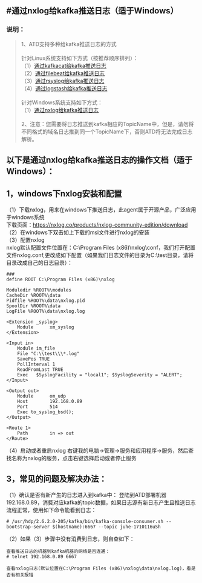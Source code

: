 ﻿
#通过nxlog给kafka推送日志（适于Windows）
----
### 说明：
>  1、ATD支持多种给kafka推送日志的方式<br/>
> <br/>
> 针对Linux系统支持如下方式（按推荐顺序排列）：<br/>
> （1）[通过kafkacat给kafka推送日志][1]<br/>
> （2）[通过filebeat给kafka推送日志][2]<br/>
> （3）[通过rsyslog给kafka推送日志][3]<br/>
> （4）[通过logstash给kafka推送日志][4]<br/>
> <br/>
> 针对Windows系统支持如下方式：<br/>
> （1）[通过nxlog给kafka推送日志][5]<br/>
> <br/>
> 2、注意：您需要将日志推送到kafka相应的TopicName中，但是，请勿将不同格式的域名日志推到同一个TopicName下，否则ATD将无法完成日志解析。<br/>

## 以下是通过nxlog给kafka推送日志的操作文档（适于Windows）：

## 1，windows下nxlog安装和配置
（1）下载nxlog，用来在windows下推送日志，此agent属于开源产品，广泛应用于windows系统<br/>
下载页面：https://nxlog.co/products/nxlog-community-edition/download<br/>
（2）在windows下双击如上下载的msi文件进行nxlog的安装<br/>
（3）配置nxlog<br/>
nxlog默认配置文件位置在：C:\Program Files (x86)\nxlog\conf，我们打开配置文件nxlog.conf,更改成如下配置（如果我们日志文件的目录为C:\test目录，请将目录改成自己的日志目录）：

```
###
define ROOT C:\Program Files (x86)\nxlog

Moduledir %ROOT%\modules
CacheDir %ROOT%\data
Pidfile %ROOT%\data\nxlog.pid
SpoolDir %ROOT%\data
LogFile %ROOT%\data\nxlog.log

<Extension _syslog>
    Module      xm_syslog
</Extension>

<Input in>
    Module im_file
    File "C:\\test\\\*.log"
    SavePos TRUE
    PollInterval 1
    ReadFromLast TRUE
    Exec   $SyslogFacility = "local1"; $SyslogSeverity = "ALERT";
</Input>

<Output out>
    Module      om_udp
    Host        192.168.0.89
    Port        514
    Exec to_syslog_bsd();
</Output>

<Route 1>
    Path        in => out
</Route>
```
（4）启动或者重启nxlog
右键我的电脑->管理->服务和应用程序->服务，然后查找名称为nxlog的服务，点击右键选择启动或者停止服务

## 3，常见的问题及解决办法：
（1）确认是否有新产生的日志进入到kafka中：
登陆到ATD部署机器192.168.0.89，消费对应kafka的topic数据，如果日志源有新日志产生且推送日志流程正常，使用如下命令能看到日志：

```
# /usr/hdp/2.6.2.0-205/kafka/bin/kafka-console-consumer.sh --bootstrap-server $(hostname):6667 --topic juhe-1710116uSh
```

（2）如果（3）步骤中没有消费到日志，则自查如下：

```
查看推送日志的机器到kafka机器的网络是否连通：
# telnet 192.168.0.89 6667

查看nxlog日志(默认位置在C:\Program Files (x86)\nxlog\data\nxlog.log)，看是否有相关报错
```


  [1]: https://github.com/yunjuhe/atd/blob/master/%E9%80%9A%E8%BF%87kafkacat%E7%BB%99kafka%E6%8E%A8%E9%80%81%E6%97%A5%E5%BF%97%EF%BC%88%E9%80%82%E4%BA%8ELinux%EF%BC%89.md
  [2]: https://github.com/yunjuhe/atd/blob/master/%E9%80%9A%E8%BF%87filebeat%E7%BB%99kafka%E6%8E%A8%E9%80%81%E6%97%A5%E5%BF%97%EF%BC%88%E9%80%82%E4%BA%8ELinux%EF%BC%89.md
  [3]: https://github.com/yunjuhe/atd/blob/master/%E9%80%9A%E8%BF%87rsyslog%E7%BB%99kafka%E6%8E%A8%E9%80%81%E6%97%A5%E5%BF%97%EF%BC%88%E9%80%82%E4%BA%8ELinux%EF%BC%89.md
  [4]: https://github.com/yunjuhe/atd/blob/master/%E9%80%9A%E8%BF%87logstash%E7%BB%99kafka%E6%8E%A8%E9%80%81%E6%97%A5%E5%BF%97%EF%BC%88%E9%80%82%E4%BA%8ELinux%EF%BC%89.md
  [5]: https://github.com/yunjuhe/atd/blob/master/%E9%80%9A%E8%BF%87nxlog%E7%BB%99kafka%E6%8E%A8%E9%80%81%E6%97%A5%E5%BF%97%EF%BC%88%E9%80%82%E4%BA%8EWindows%EF%BC%89.md
